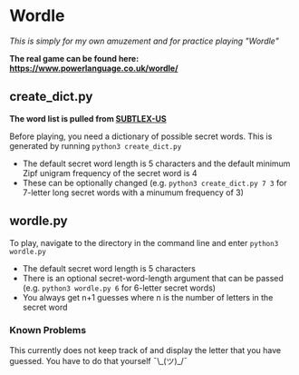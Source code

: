 # Wordle

*This is simply for my own amuzement and for practice playing "Wordle"*

**The real game can be found here: https://www.powerlanguage.co.uk/wordle/**

## create_dict.py

**The word list is pulled from [SUBTLEX-US](http://www.lexique.org/?page_id=241)**

Before playing, you need a dictionary of possible secret words. This is generated by running ```python3 create_dict.py```
- The default secret word length is 5 characters and the default minimum Zipf unigram frequency of the secret word is 4
- These can be optionally changed (e.g. ```python3 create_dict.py 7 3``` for 7-letter long secret words with a minumum frequency of 3)

## wordle.py

To play, navigate to the directory in the command line and enter ```python3 wordle.py```
- The default secret word length is 5 characters
- There is an optional secret-word-length argument that can be passed (e.g. ```python3 wordle.py 6``` for 6-letter secret words)
- You always get n+1 guesses where n is the number of letters in the secret word

### Known Problems

This currently does not keep track of and display the letter that you have guessed. You have to do that yourself ¯\\\_(ツ)_/¯
